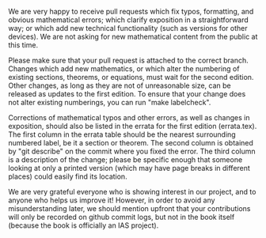 We are very happy to receive pull requests which fix typos,
formatting, and obvious mathematical errors; which clarify exposition
in a straightforward way; or which add new technical functionality
(such as versions for other devices).  We are not asking for new
mathematical content from the public at this time.

Please make sure that your pull request is attached to the correct
branch.  Changes which add new mathematics, or which alter the
numbering of existing sections, theorems, or equations, must wait for
the second edition.  Other changes, as long as they are not of
unreasonable size, can be released as updates to the first edition.
To ensure that your change does not alter existing numberings, you can
run "make labelcheck".

Corrections of mathematical typos and other errors, as well as changes
in exposition, should also be listed in the errata for the first
edition (errata.tex).  The first column in the errata table should be
the nearest surrounding numbered label, be it a section or theorem.
The second column is obtained by "git describe" on the commit where
you fixed the error.  The third column is a description of the change;
please be specific enough that someone looking at only a printed
version (which may have page breaks in different places) could easily
find its location.

We are very grateful everyone who is showing interest in our project,
and to anyone who helps us improve it!  However, in order to avoid any
misunderstanding later, we should mention upfront that your
contributions will only be recorded on github commit logs, but not in
the book itself (because the book is officially an IAS project).
